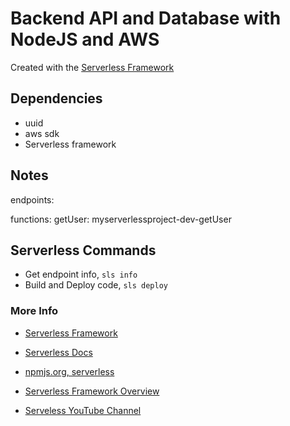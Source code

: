 # Backend API and Database with NodeJS and AWS


Created with the [Serverless Framework](https://github.com/serverless-components/fullstack-app)


## Dependencies

- uuid
- aws sdk
- Serverless framework


## Notes
endpoints:


functions:
  getUser: myserverlessproject-dev-getUser


## Serverless Commands

- Get endpoint info, ` sls info `
- Build and Deploy code,  `sls deploy `



### More Info


- [Serverless Framework](https://github.com/serverless-components/fullstack-app)

- [Serverless Docs](https://www.serverless.com/framework/docs/)

- [npmjs.org, serverless](https://www.npmjs.com/package/serverless)

- [Serverless Framework Overview](https://www.youtube.com/watch?v=-Nf0ui3qP2E)

- [Serveless YouTube Channel](https://www.youtube.com/channel/UCFYG383lawh9Hrs_DEKTtdg)

